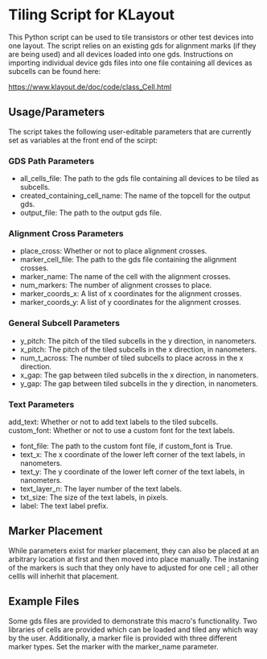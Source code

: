 # Tiling Script for KLayout
This Python script can be used to tile transistors or other test devices into one layout. The script relies on an existing gds for alignment marks (if they are being used) and all devices loaded into one gds. Instructions on importing individual device gds files into one file containing all devices as subcells can be found here:

https://www.klayout.de/doc/code/class_Cell.html



## Usage/Parameters

The script takes the following user-editable parameters that are currently set as variables at the front end of the scirpt:


### GDS Path Parameters

* all_cells_file: The path to the gds file containing all devices to be tiled as subcells.
* created_containing_cell_name: The name of the topcell for the output gds.
* output_file: The path to the output gds file.
### Alignment Cross Parameters

* place_cross: Whether or not to place alignment crosses.
* marker_cell_file: The path to the gds file containing the alignment crosses.
* marker_name: The name of the cell with the alignment crosses.
* num_markers: The number of alignment crosses to place.
* marker_coords_x: A list of x coordinates for the alignment crosses.
* marker_coords_y: A list of y coordinates for the alignment crosses.
### General Subcell Parameters

* y_pitch: The pitch of the tiled subcells in the y direction, in nanometers.
* x_pitch: The pitch of the tiled subcells in the x direction, in nanometers.
* num_t_across: The number of tiled subcells to place across in the x direction.
* x_gap: The gap between tiled subcells in the x direction, in nanometers.
* y_gap: The gap between tiled subcells in the y direction, in nanometers.
### Text Parameters

add_text: Whether or not to add text labels to the tiled subcells.
custom_font: Whether or not to use a custom font for the text labels.
* font_file: The path to the custom font file, if custom_font is True.
* text_x: The x coordinate of the lower left corner of the text labels, in nanometers.
* text_y: The y coordinate of the lower left corner of the text labels, in nanometers.
* text_layer_n: The layer number of the text labels.
* txt_size: The size of the text labels, in pixels.
* label: The text label prefix.

## Marker Placement 

While parameters exist for marker placement,  they can also be placed at an arbitrary location at first and then moved into place manually.
The instaning of the markers is such that they only have to adjusted for one cell ; all other cellls will inherhit that placement.

## Example Files

Some gds files are provided to demonstrate this macro's functionality. Two libraries of cells are provided which can be loaded and tiled any which way by the user.
Additionally, a marker file is provided with three different marker types. Set the marker with the marker_name parameter.

